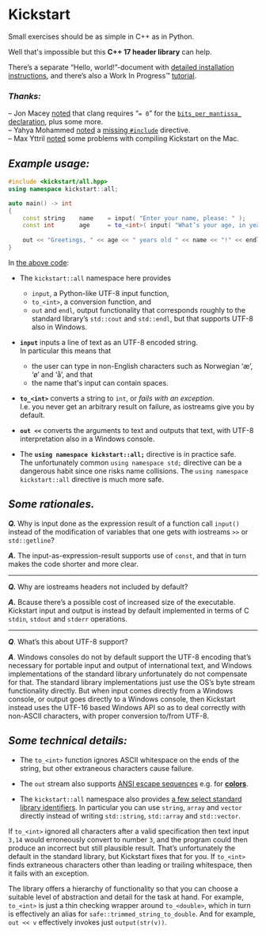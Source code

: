 # **Kickstart**

Small exercises should be as simple in C++ as in Python.

Well that's impossible but this **C++ 17 header library** can help.

There’s a separate “Hello, world!”-document with [detailed installation instructions](documentation/installation/main.md), and there’s also a Work In Progress&trade; [tutorial](documentation/tutorial/main.md).

### ***Thanks:***
– Jon Macey [noted](https://www.facebook.com/groups/cppInPracticeQuestions/permalink/3863055490382079/?comment_id=3863694366984858&reply_comment_id=3863759706978324) that clang requires “`= 0`” for the [`bits_per_mantissa_` declaration](source/library/kickstart/core/stdlib-extensions/limits.hpp#L36), plus some more.<br>
– Yahya Mohammed [noted](https://www.facebook.com/groups/cppInPracticeQuestions/permalink/3894807053873589/?comment_id=3896282353726059) a [missing `#include`](source/library/kickstart/main_library/system-specific/linux/get_commandline_data.impl.hpp#L35) directive.<br>
– Max Yttril [noted](https://www.facebook.com/groups/cppInPracticeQuestions/permalink/3949130701774557/?comment_id=3965718920115735&__cft__[0]=AZVzQCehbjFgUJyVy5GuzCrOfEnAZOJyH4zmDV8M-ZIQqOGrLahR976YaZnht5bxncmid-XIF0XrtMFJTQ9H-lXzzAP3dy-LqT152l7WDQnEnj2FuGcb_FFcb-Di3ZmuwkDtnkUri6GvCW5dIHxXmjdw&__tn__=R]-R) some problems with compiling Kickstart on the Mac.
## ***Example usage:***

~~~cpp
#include <kickstart/all.hpp>
using namespace kickstart::all;

auto main() -> int
{
    const string    name    = input( "Enter your name, please: " );
    const int       age     = to_<int>( input( "What’s your age, in years? " ) );
    
    out << "Greetings, " << age << " years old " << name << "!" << endl;
}
~~~

In [the above code](source/examples/motivational/name-and-age.kickstart.cpp):

* The `kickstart::all` namespace here provides
  - `input`, a Python-like UTF-8 input function,
  - `to_<int>`, a conversion function, and
  - `out` and `endl`, output functionality that corresponds roughly to the standard library’s `std::cout` and `std::endl`, but that supports UTF-8 also in Windows.

* **`input`** inputs a line of text as an UTF-8 encoded string.  
  In particular this means that
  - the user can type in non-English characters such as Norwegian ‘æ’, ‘ø’ and ‘å’, and that
  - the name that's input can contain spaces.

* **`to_<int>`** converts a string to `int`, or *fails with an exception*.  
  I.e. you never get an arbitrary result on failure, as iostreams give you by default.

* **`out <<`** converts the arguments to text and outputs that text, with UTF-8 interpretation also in a Windows console.

* The **`using namespace kickstart::all;`** directive is in practice safe.  
  The unfortunately common `using namespace std;` directive can be a dangerous habit since one risks name collisions. The `using namespace kickstart::all` directive is much more safe.
  
## ***Some rationales.***

***Q.*** Why is input done as the expression result of a function call `input()` instead of the modification of variables that one gets with iostreams `>>` or `std::getline`?

***A.*** The input-as-expression-result supports use of `const`, and that in turn makes the code shorter and more clear.

---

***Q.*** Why are iostreams headers not included by default?

***A.*** Bcause there’s a possible cost of increased size of the executable. Kickstart input and output is instead by default implemented in terms of C `stdin`, `stdout` and `stderr` operations.

---

***Q***. What’s this about UTF-8 support?

***A***. Windows consoles do not by default support the UTF-8 encoding that’s necessary for portable input and output of international text, and Windows implementations of the standard library unfortunately do not compensate for that. The standard library implementations just use the OS’s byte stream functionality directly. But when input comes directly from a Windows console, or output goes directly to a Windows console, then Kickstart instead uses the UTF-16 based Windows API so as to deal correctly with non-ASCII characters, with proper conversion to/from UTF-8.

## ***Some technical details:***

* The `to_<int>` function ignores ASCII whitespace on the ends of the string, but other extraneous characters cause failure.

* The `out` stream also supports [ANSI escape sequences](source/examples/console/colored-text.cpp#L9-L13) e.g. for [**colors**](source/library/kickstart/main_library/console/ansi_escape_seq.hpp#L102-L149).
 
* The `kickstart::all` namespace also provides [a few select standard library identifiers](source/library/kickstart/core/namespace▸language/stdlib-includes/basics.hpp#L37-L55). In particular you can use `string`, `array` and `vector` directly instead of writing `std::string`, `std::array` and `std::vector`.

If `to_<int>` ignored all characters after a valid specification then text input `3,14` would erroneously convert to number `3`, and the program could then produce an incorrect but still plausible result. That’s unfortunately the default in the standard library, but Kickstart fixes that for you. If `to_<int>` finds extraneous characters other than leading or trailing whitespace, then it fails with an exception.

The library offers a hierarchy of functionality so that you can choose a suitable level of abstraction and detail for the task at hand. For example, `to_<int>` is just a thin checking wrapper around `to_<double>`, which in turn is effectively an alias for `safe::trimmed_string_to_double`. And for example, `out << v` effectively invokes just `output(str(v))`.
